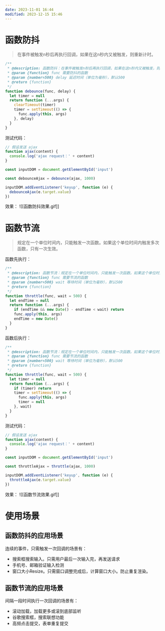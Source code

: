 ```yaml
---
date: 2023-11-01 16:44
modified: 2023-12-15 15:46
---
```

# 函数防抖
>在事件被触发n秒后再执行回调，如果在这n秒内又被触发，则重新计时。

```javascript
/**
 * @description: 函数防抖：在事件被触发n秒后再执行回调，如果在这n秒内又被触发，则重新计时。
 * @param {function} func 需要防抖的函数
 * @param {number=500} delay 延迟时间（单位为毫秒），默认500
 * @return {function}
 */
function debounce(func, delay) {
  let timer = null
  return function (...args) {
    clearTimeout(timer)
    timer = setTimeout(() => {
      func.apply(this, args)
    }, delay)
  }
}
```
测试代码：
```javascript
// 假设发送 ajax
function ajax(content) {
  console.log('ajax request：' + content)
}

const inputDOM = document.getElementById('input')

const debounceAjax = debounce(ajax, 1000)

inputDOM.addEventListener('keyup', function (e) {
  debounceAjax(e.target.value)
})
```
效果：
![[函数防抖效果.gif]]

# 函数节流
>规定在一个单位时间内，只能触发一次函数。如果这个单位时间内触发多次函数，只有一次生效。

函数先执行：
```javascript
/**
 * @description: 函数节流：规定在一个单位时间内，只能触发一次函数。如果这个单位时间内触发多次函数，只有一次生效。
 * @param {function} func 需要节流的函数
 * @param {number=500} wait 等待时间（单位为毫秒），默认500
 * @return {function}
 */
function throttle(func, wait = 500) {
  let endTime = null
  return function (...args) {
    if (endTime && new Date() - endTime < wait) return
    func.apply(this, args)
    endTime = new Date()
  }
}
```
函数后执行：
```javascript
/**
 * @description: 函数节流：规定在一个单位时间内，只能触发一次函数。如果这个单位时间内触发多次函数，只有一次生效。
 * @param {function} func 需要节流的函数
 * @param {number=500} wait 等待时间（单位为毫秒），默认500
 * @return {function}
 */
function throttle(func, wait = 500) {
  let timer = null
  return function (...args) {
    if (timer) return
    timer = setTimeout(() => {
      func.apply(this, args)
      timer = null
    }, wait)
  }
}
```
测试代码：
```javascript
// 假设发送 ajax
function ajax(content) {
  console.log('ajax request：' + content)
}

const inputDOM = document.getElementById('input')

const throttleAjax = throttle(ajax, 1000)

inputDOM.addEventListener('keyup', function (e) {
  throttleAjax(e.target.value)
})
```
效果：
![[函数节流效果.gif]]

# 使用场景

## 函数防抖的应用场景

连续的事件，只需触发一次回调的场景有：
- 搜索框搜索输入。只需用户最后一次输入完，再发送请求
- 手机号、邮箱验证输入检测
- 窗口大小Resize。只需窗口调整完成后，计算窗口大小。防止重复渲染。

## 函数节流的应用场景

间隔一段时间执行一次回调的场景有：
- 滚动加载，加载更多或滚到底部监听
- 谷歌搜索框，搜索联想功能
- 高频点击提交，表单重复提交